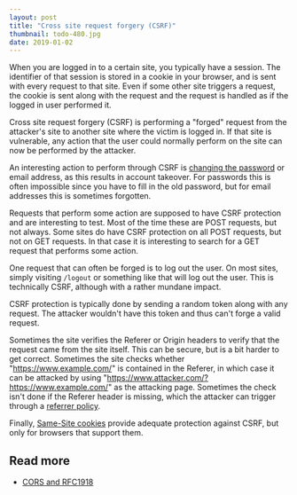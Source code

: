 ```yaml
---
layout: post
title: "Cross site request forgery (CSRF)"
thumbnail: todo-480.jpg
date: 2019-01-02
---
```


When you are logged in to a certain site, you typically have a session. The identifier of that session is stored in a cookie in your browser, and is sent with every request to that site. Even if some other site triggers a request, the cookie is sent along with the request and the request is handled as if the logged in user performed it.

Cross site request forgery (CSRF) is performing a "forged" request from the attacker's site to another site where the victim is logged in. If that site is vulnerable, any action that the user could normally perform on the site can now be performed by the attacker.

An interesting action to perform through CSRF is [changing the password](/2018/08/15/changing-your-password-with-csrf-in-icehrm/) or email address, as this results in account takeover. For passwords this is often impossible since you have to fill in the old password, but for email addresses this is sometimes forgotten.

Requests that perform some action are supposed to have CSRF protection and are interesting to test. Most of the time these are POST requests, but not always. Some sites do have CSRF protection on all POST requests, but not on GET requests. In that case it is interesting to search for a GET request that performs some action.

One request that can often be forged is to log out the user. On most sites, simply visiting `/logout` or something like that will log out the user. This is technically CSRF, although with a rather mundane impact.

CSRF protection is typically done by sending a random token along with any request. The attacker wouldn't have this token and thus can't forge a valid request.

Sometimes the site verifies the Referer or Origin headers to verify that the request came from the site itself. This can be secure, but is a bit harder to get correct. Sometimes the site checks whether "https://www.example.com/" is contained in the Referer, in which case it can be attacked by using "https://www.attacker.com/?https://www.example.com/" as the attacking page. Sometimes the check isn't done if the Referer header is missing, which the attacker can trigger through a [referrer policy](/2017/06/21/bypass-csrf-check-using-referrer-policy/).

Finally, [Same-Site cookies](/2016/04/14/preventing-csrf-with-samesite-cookie-attribute/) provide adequate protection against CSRF, but only for browsers that support them.

## Read more

* [CORS and RFC1918](https://wicg.github.io/cors-rfc1918/)
